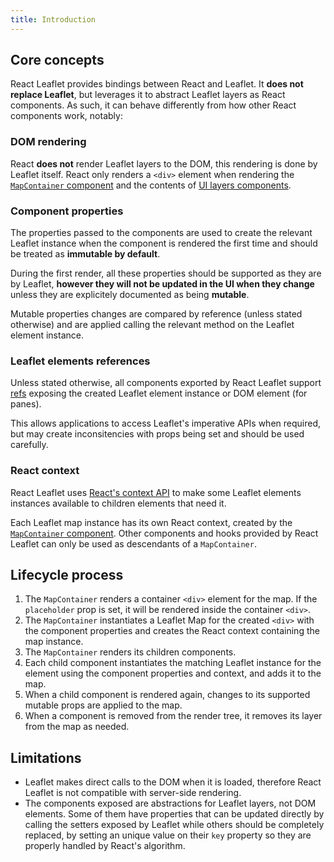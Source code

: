```yaml
---
title: Introduction
---
```


## Core concepts

React Leaflet provides bindings between React and Leaflet. It **does not replace Leaflet**, but leverages it to abstract Leaflet layers as React components. As such, it can behave differently from how other React components work, notably:

### DOM rendering

React **does not** render Leaflet layers to the DOM, this rendering is done by Leaflet itself.
React only renders a `<div>` element when rendering the [`MapContainer` component](api-map.mdx#mapcontainer) and the contents of [UI layers components](api-components.mdx#ui-layers).

### Component properties

The properties passed to the components are used to create the relevant Leaflet instance when the component is rendered the first time and should be treated as **immutable by default**.

During the first render, all these properties should be supported as they are by Leaflet, **however they will not be updated in the UI when they change** unless they are explicitely documented as being **mutable**.

Mutable properties changes are compared by reference (unless stated otherwise) and are applied calling the relevant method on the Leaflet element instance.

### Leaflet elements references

Unless stated otherwise, all components exported by React Leaflet support [refs](https://reactjs.org/docs/glossary.html#refs) exposing the created Leaflet element instance or DOM element (for panes).

This allows applications to access Leaflet's imperative APIs when required, but may create inconsitencies with props being set and should be used carefully.

### React context

React Leaflet uses [React's context API](https://reactjs.org/docs/context.html) to make some Leaflet elements instances available to children elements that need it.

Each Leaflet map instance has its own React context, created by the [`MapContainer` component](api-map.mdx#mapcontainer). Other components and hooks provided by React Leaflet can only be used as descendants of a `MapContainer`.

## Lifecycle process

1. The `MapContainer` renders a container `<div>` element for the map. If the `placeholder` prop is set, it will be rendered inside the container `<div>`.
1. The `MapContainer` instantiates a Leaflet Map for the created `<div>` with the component properties and creates the React context containing the map instance.
1. The `MapContainer` renders its children components.
1. Each child component instantiates the matching Leaflet instance for the element using the component properties and context, and adds it to the map.
1. When a child component is rendered again, changes to its supported mutable props are applied to the map.
1. When a component is removed from the render tree, it removes its layer from the map as needed.

## Limitations

- Leaflet makes direct calls to the DOM when it is loaded, therefore React Leaflet is not compatible with server-side rendering.
- The components exposed are abstractions for Leaflet layers, not DOM elements. Some of them have properties that can be updated directly by calling the setters exposed by Leaflet while others should be completely replaced, by setting an unique value on their `key` property so they are properly handled by React's algorithm.
